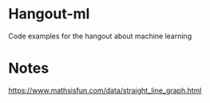 # Hangout-ml

Code examples for the hangout about machine learning

# Notes

https://www.mathsisfun.com/data/straight_line_graph.html
